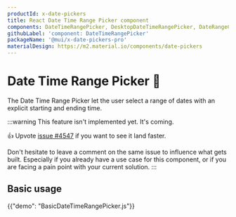 ```yaml
---
productId: x-date-pickers
title: React Date Time Range Picker component
components: DateTimeRangePicker, DesktopDateTimeRangePicker, DateRangeCalendar, DateRangePickerDay, DigitalClock, MultiSectionDigitalClock
githubLabel: 'component: DateTimeRangePicker'
packageName: '@mui/x-date-pickers-pro'
materialDesign: https://m2.material.io/components/date-pickers
---
```


# Date Time Range Picker [<span class="plan-pro"></span>](/x/introduction/licensing/#pro-plan)🚧

<p class="description">The Date Time Range Picker let the user select a range of dates with an explicit starting and ending time.</p>

:::warning
This feature isn't implemented yet. It's coming.

👍 Upvote [issue #4547](https://github.com/mui/mui-x/issues/4547) if you want to see it land faster.

Don't hesitate to leave a comment on the same issue to influence what gets built. Especially if you already have a use case for this component, or if you are facing a pain point with your current solution.
:::

## Basic usage

{{"demo": "BasicDateTimeRangePicker.js"}}
